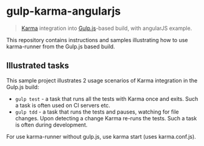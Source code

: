 # gulp-karma-angularjs

> [Karma](https://github.com/karma-runner/karma) integration into [Gulp.js](http://gulpjs.com/)-based build, with angularJS example.

This repository contains instructions and samples illustrating how to use karma-runner from the Gulp.js based build.

## Illustrated tasks

This sample project illustrates 2 usage scenarios of Karma integration in the Gulp.js build:

* `gulp test` - a task that runs all the tests with Karma once and exits. Such a task is often used on CI servers etc.
* `gulp tdd` - a task that runs the tests and pauses, watching for file changes. Upon detecting a change Karma re-runs the tests. Such a task is often during development.

For use karma-runner without gulp.js, use karma start (uses karma.conf.js).
